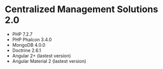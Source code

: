 # Centralized Management Solutions 2.0
- PHP 7.2.7
- PHP Phalcon 3.4.0
- MongoDB 4.0.0
- Doctrine 2.6.1
- Angular 2+ (lastest version)
- Angular Material 2 (lastest version)
